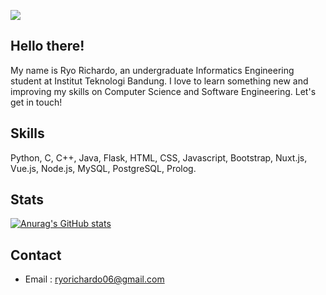 ![](https://komarev.com/ghpvc/?username=ryorichardo&color=brightgreen)

## Hello there!
My name is Ryo Richardo, an undergraduate Informatics Engineering student at Institut Teknologi Bandung. I love to learn something new and improving my skills on Computer Science and Software Engineering. Let's get in touch! 

## Skills
Python, C, C++, Java, Flask, HTML, CSS, Javascript, Bootstrap, Nuxt.js, Vue.js, Node.js, MySQL, PostgreSQL, Prolog.

## Stats
[![Anurag's GitHub stats](https://github-readme-stats.vercel.app/api?username=ryorichardo)](https://github.com/anuraghazra/github-readme-stats)

## Contact
* Email : ryorichardo06@gmail.com
